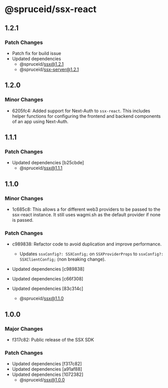 # @spruceid/ssx-react

## 1.2.1

### Patch Changes

- Patch fix for build issue
- Updated dependencies
  - @spruceid/ssx@1.2.1
  - @spruceid/ssx-server@1.2.1

## 1.2.0

### Minor Changes

- 6205fc4: Added support for Next-Auth to `ssx-react`. This includes helper functions for configuring the frontend and backend components of an app using Next-Auth.

## 1.1.1

### Patch Changes

- Updated dependencies [b25cbde]
  - @spruceid/ssx@1.1.1

## 1.1.0

### Minor Changes

- 1c685c8: This allows a for different web3 providers to be passed to the ssx-react instance. It still uses wagmi.sh as the default provider if none is passed.

### Patch Changes

- c989838: Refactor code to avoid duplication and improve performance.

  - Updates `ssxConfig?: SSXConfig;` on `SSXProviderProps` to `ssxConfig?: SSXClientConfig;` (non breaking change).

- Updated dependencies [c989838]
- Updated dependencies [c66f308]
- Updated dependencies [83c314c]
  - @spruceid/ssx@1.1.0

## 1.0.0

### Major Changes

- f317c82: Public release of the SSX SDK

### Patch Changes

- Updated dependencies [f317c82]
- Updated dependencies [a91af88]
- Updated dependencies [1072382]
  - @spruceid/ssx@1.0.0
